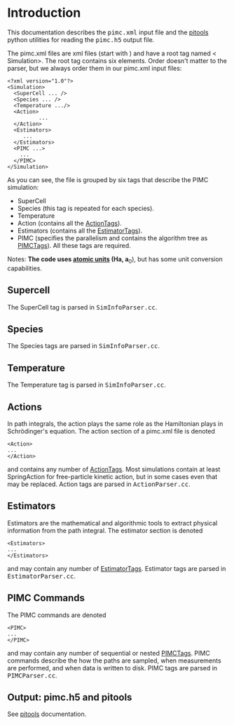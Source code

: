 # Introduction #
This documentation describes the <tt>pimc.xml</tt> input file and the
[pitools](pitools.md) python utilities for reading the <tt>pimc.h5</tt> output file.

The pimc.xml files are xml files (start with <?xml version="1.0"?>) and have a root tag named < Simulation>. The root tag contains six elements. Order doesn't matter to the parser, but we always order them in our pimc.xml input files:

```
<?xml version="1.0"?>
<Simulation>
  <SuperCell ... />
  <Species ... />
  <Temperature .../>
  <Action>
          ...
  </Action>
  <Estimators>
     ...
  </Estimators>
  <PIMC ...>
    ...
  </PIMC>
</Simulation>
```

As you can see, the file is grouped by six tags that describe the PIMC simulation:
  * SuperCell
  * Species (this tag is repeated for each species).
  * Temperature
  * Action (contains all the [ActionTags](ActionTags.md)).
  * Estimators (contains all the [EstimatorTags](EstimatorTags.md)).
  * PIMC (specifies the parallelism and contains the algorithm tree as [PIMCTags](PIMCTags.md)).
All these tags are required.

Notes:
**The code uses [atomic units](http://www.answers.com/topic/hartree-units?cat=technology) (Ha, a**<sub>0</sub>), but has some unit conversion capabilities.

## Supercell ##
The SuperCell tag is parsed in <tt>SimInfoParser.cc</tt>.


## Species ##
The Species tags are parsed in <tt>SimInfoParser.cc</tt>.


## Temperature ##

The Temperature tag is parsed in <tt>SimInfoParser.cc</tt>.

## Actions ##

In path integrals, the action plays the same role as the Hamiltonian plays in Schrödinger's equation.
The action section of a pimc.xml file is denoted
```
<Action>
...
</Action>
```
and contains any number of [ActionTags](ActionTags.md). Most simulations contain at least SpringAction for free-particle kinetic action, but in some cases even that may be replaced.
Action tags are parsed in <tt>ActionParser.cc</tt>.

## Estimators ##

Estimators are the mathematical and algorithmic tools to extract physical information from the path integral.
The estimator section is denoted
```
<Estimators>
...
</Estimators>
```
and may contain any number of [EstimatorTags](EstimatorTags.md).
Estimator tags are parsed in <tt>EstimatorParser.cc</tt>.

## PIMC Commands ##

The PIMC commands are denoted
```
<PIMC>
...
</PIMC>
```
and may contain any number of sequential or nested [PIMCTags](PIMCTags.md). PIMC commands describe the how the paths are sampled, when measurements are performed, and when data is written to disk.
PIMC tags are parsed in <tt>PIMCParser.cc</tt>.

## Output: pimc.h5 and pitools ##

See [pitools](pitools.md) documentation.
